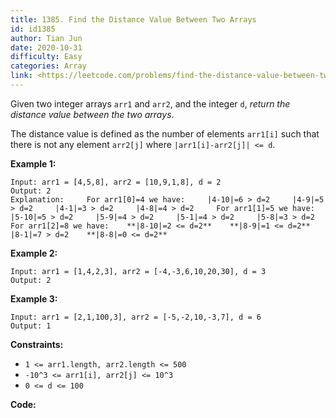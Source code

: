 ```yaml
---
title: 1385. Find the Distance Value Between Two Arrays
id: id1385
author: Tian Jun
date: 2020-10-31
difficulty: Easy
categories: Array
link: <https://leetcode.com/problems/find-the-distance-value-between-two-arrays/description/>
---
```


Given two integer arrays `arr1` and `arr2`, and the integer `d`, _return the
distance value between the two  arrays_.

The distance value is defined as the number of elements `arr1[i]` such that
there is not any element `arr2[j]` where `|arr1[i]-arr2[j]| <= d`.



**Example 1:**
            
	Input: arr1 = [4,5,8], arr2 = [10,9,1,8], d = 2    
	Output: 2    
	Explanation:     For arr1[0]=4 we have:     |4-10|=6 > d=2     |4-9|=5 > d=2     |4-1|=3 > d=2     |4-8|=4 > d=2     For arr1[1]=5 we have:     |5-10|=5 > d=2     |5-9|=4 > d=2     |5-1|=4 > d=2     |5-8|=3 > d=2    For arr1[2]=8 we have:    **|8-10|=2 <= d=2**    **|8-9|=1 <= d=2**    |8-1|=7 > d=2    **|8-8|=0 <= d=2**    

**Example 2:**
            
	Input: arr1 = [1,4,2,3], arr2 = [-4,-3,6,10,20,30], d = 3    
	Output: 2    

**Example 3:**
            
	Input: arr1 = [2,1,100,3], arr2 = [-5,-2,10,-3,7], d = 6    
	Output: 1    



**Constraints:**

  * `1 <= arr1.length, arr2.length <= 500`
  * `-10^3 <= arr1[i], arr2[j] <= 10^3`
  * `0 <= d <= 100`


**Code:**
